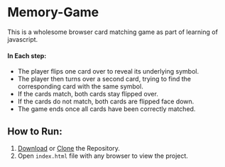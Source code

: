 # Memory-Game

This is a wholesome browser card matching game as part of learning of javascript.

#### In Each step:

* The player flips one card over to reveal its underlying symbol.
* The player then turns over a second card, trying to find the corresponding card with the same symbol.
* If the cards match, both cards stay flipped over.
* If the cards do not match, both cards are flipped face down.
* The game ends once all cards have been correctly matched.


## How to Run: 
1. [Download](https://github.com/uknit23890/udacity_project/Memory-Game.zip) or [Clone](https://github.com/uknit23890/udacity_project/Memory-Game.git) the Repository.
2. Open `index.html` file with any browser to view the project.


